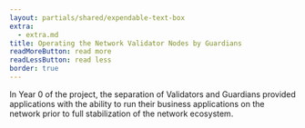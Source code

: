 ```yaml
---
layout: partials/shared/expendable-text-box
extra:
  - extra.md
title: Operating the Network Validator Nodes by Guardians
readMoreButton: read more
readLessButton: read less
border: true
---
```


In Year 0 of the project, the separation of Validators and Guardians provided applications with the ability to run their business applications on the network prior to full stabilization of the network ecosystem.
